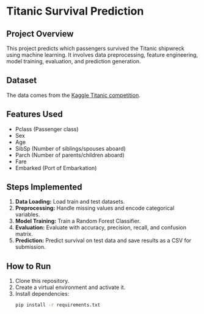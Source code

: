 # Titanic Survival Prediction

## Project Overview
This project predicts which passengers survived the Titanic shipwreck using machine learning. It involves data preprocessing, feature engineering, model training, evaluation, and prediction generation.

## Dataset
The data comes from the [Kaggle Titanic competition](https://www.kaggle.com/c/titanic).

## Features Used
- Pclass (Passenger class)
- Sex
- Age
- SibSp (Number of siblings/spouses aboard)
- Parch (Number of parents/children aboard)
- Fare
- Embarked (Port of Embarkation)

## Steps Implemented
1. **Data Loading:** Load train and test datasets.
2. **Preprocessing:** Handle missing values and encode categorical variables.
3. **Model Training:** Train a Random Forest Classifier.
4. **Evaluation:** Evaluate with accuracy, precision, recall, and confusion matrix.
5. **Prediction:** Predict survival on test data and save results as a CSV for submission.

## How to Run
1. Clone this repository.
2. Create a virtual environment and activate it.
3. Install dependencies:
   ```bash
   pip install -r requirements.txt
